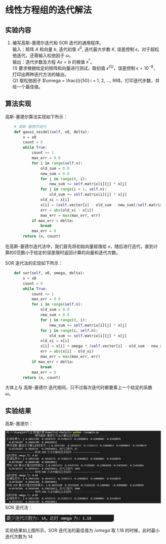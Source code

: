 # 线性方程组的迭代解法

## 实验内容
1. 编写高斯-塞德尔迭代和 SOR 迭代的通用程序。  
输入：矩阵 $A$ 和向量 $b$, 迭代初值 $x^0$, 迭代最大步数 $K$, 误差控制 $\epsilon$。对于超松弛迭代，还需输入松弛因子 $\omega$。  
输出：迭代步数及方程 $Ax = b$ 的根值 $x^*$。   
(1) 要求根据给定的矩阵和向量进行测试，取初值 $x^(0)$，误差控制 $\epsilon = 10^{-8}$，打印出两种迭代方法的输出。  
(2) 取松弛因子 $\omega = \frac{i}{50} i = 1, 2, ..., 99$，打印迭代步数，并给一个最佳值。

## 算法实现
高斯-塞德尔算法实现如下所示：
```python
    # 高斯-塞德尔迭代
    def gauss_seidel(self, x0, delta):
        x = x0  
        count = 0
        while True:  
            count += 1
            max_err = 0.0
            for i in range(self.n):
                old_sum = 0.0
                new_sum = 0.0
                for j in range(0, i):
                    new_sum += self.matrix[i][j] * x[j]
                for j in range(i + 1, self.n):
                    old_sum += self.matrix[i][j] * x[j]
                old_xi = x[i]
                x[i] = (self.vector[i] - old_sum - new_sum)/self.matrix[i][i]
                err = abs(old_xi - x[i])
                max_err = max(max_err, err)
            if max_err < delta:
                break
            max_err = 0
        return (x, count)
```
在高斯-塞德尔迭代法中，我们首先将初始向量赋值给 $x$，随后进行迭代，直到计算的0范数小于给定的误差限时返回计算的向量和迭代次数。  
  
SOR 迭代法的实现如下所示：
```python
    def sor(self, x0, omega, delta):
        x = x0  
        count = 0
        while True:  
            count += 1
            max_err = 0.0
            for i in range(self.n):
                old_sum = 0.0
                new_sum = 0.0
                for j in range(0, i):
                    new_sum += self.matrix[i][j] * x[j]
                for j in range(i, self.n):
                    old_sum += self.matrix[i][j] * x[j]
                old_xi = x[i]
                x[i] = x[i] + omega * (self.vector[i] - old_sum - new_sum)/self.matrix[i][i]
                err = abs(x[i] - old_xi)
                max_err = max(max_err, err)
            if max_err < delta:
                break
            max_err = 0
        return (x, count)
```
大体上与 高斯-塞德尔 迭代相同，只不过每次迭代时都要乘上一个给定的系数 $\omega$。

## 实验结果
高斯-塞德尔：   

![](../image/高斯-塞德尔.png)   
SOR 迭代法：   

![](../image/sor.png)

实验结果如上图所示，SOR 迭代法的最佳值为 $/omega$ 取 1.18 的时候，此时最小迭代次数为 14
